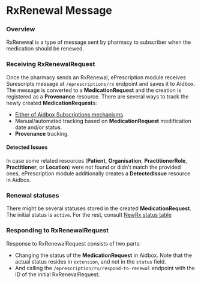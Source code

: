 # RxRenewal Message

### Overview

RxRenewal is a type of message sent by pharmacy to subscriber when the medication should be renewed.

### Receiving RxRenewalRequest

Once the pharmacy sends an RxRenewal, ePrescription module receives Surescripts message at `/eprescriptions/rx` endpoint and saves it to Aidbox.
The message is converted to a **MedicationRequest** and the creation is registered as a **Provenance** resource.
There are several ways to track the newly created **MedicationRequest**s:
- [Either of Aidbox Subscriptions mechanisms](../../topic-based-subscriptions/README.md).
- Manual/automated tracking based on **MedicationRequest** modification date and/or status.
- **Provenance** tracking.

#### Detected Issues

In case some related resources (**Patient**, **Organisation**, **PractitionerRole**, **Practitioner**, or **Location**) were not found or didn't match the provided ones, ePrescription module additionally creates a **DetectedIssue** resource in Aidbox.

### Renewal statuses

There might be several statuses stored in the created **MedicationRequest**. The initial status is `active`. For the rest, consult [NewRx status table](./newrx-message.md)

### Responding to RxRenewalRequest

Response to RxRenewalRequest consists of two parts:
- Changing the status of the **MedicationRequest** in Aidbox. Note that the actual status resides in `extension`, and not in the `status` field.
- And calling the `/eprescription/rx/respond-to-renewal` endpoint with the ID of the initial RxRenevalRequest.